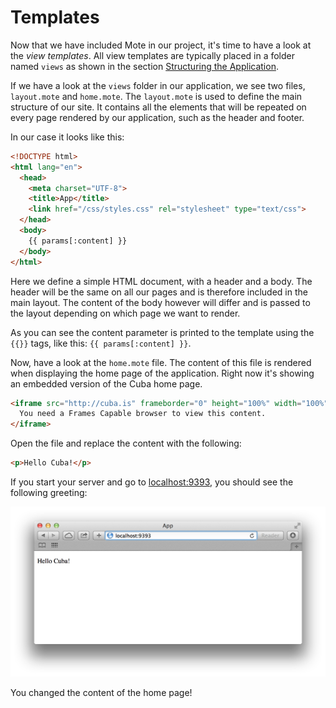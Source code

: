 Templates
=========

Now that we have included Mote in our project, it's time to have
a look at the  *view templates*. All view templates are typically
placed in a folder named `views` as shown in the section
[Structuring the Application](/en/setting_the_road/structuring_the_application.html).

If we have a look at the `views` folder in our application, we see two
files, `layout.mote` and `home.mote`. The `layout.mote` is used to
define the main structure of our site. It contains all the elements
that will be repeated on every page rendered by our application, such
as the header and footer.

In our case it looks like this:

```html
<!DOCTYPE html>
<html lang="en">
  <head>
    <meta charset="UTF-8">
    <title>App</title>
    <link href="/css/styles.css" rel="stylesheet" type="text/css">
  </head>
  <body>
    {{ params[:content] }}
  </body>
</html>
```

Here we define a simple HTML document, with a header and a body.
The header will be the same on all our pages and is therefore
included in the main layout. The content of the body however will differ
and is passed to the layout depending on which page we want to render.

As you can see the content parameter is printed to the template using
the `{{}}` tags, like this: `{{ params[:content] }}`.

Now, have a look at the `home.mote` file. The content of this file is
rendered when displaying the home page of the application. Right now it's
showing an embedded version of the Cuba home page.

```html
<iframe src="http://cuba.is" frameborder="0" height="100%" width="100%">
  You need a Frames Capable browser to view this content.
</iframe>
```

Open the file and replace the content with the following:

```html
<p>Hello Cuba!</p>
```

If you start your server and go to
[localhost:9393](http://localhost:9393), you should see the following
greeting:

![hello](../assets/hello2.png)

You changed the content of the home page!

